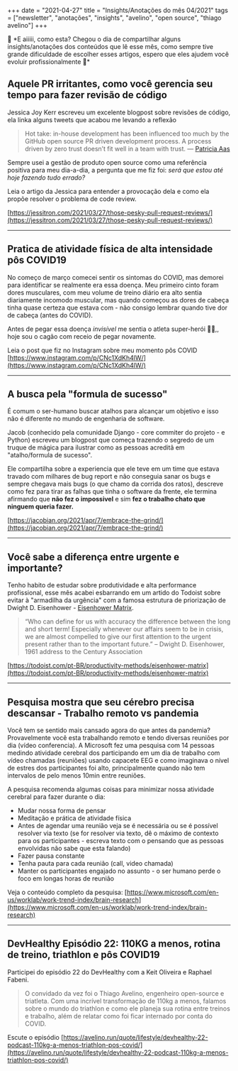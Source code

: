 +++
date = "2021-04-27"
title = "Insights/Anotações do mês 04/2021"
tags = ["newsletter", "anotações", "insights", "avelino", "open source", "thiago avelino"]
+++

<aside>
📌 *E aiiiii, como esta? Chegou o dia de compartilhar alguns insights/anotações dos conteúdos que lê esse mês, como sempre tive grande dificuldade de escolher esses artigos, espero que eles ajudem você evoluir profissionalmente 🚀*
</aside>

## Aquele PR irritantes, como você gerencia seu tempo para fazer revisão de código

Jessica Joy Kerr escreveu um excelente blogpost sobre revisões de código, ela linka alguns tweets que acabou me levando a reflexão

> Hot take: in-house development has been influenced too much by the GitHub open source PR driven development process. A process driven by zero trust doesn’t fit well in a team with trust.
— [Patricia Aas](https://twitter.com/pati_gallardo/status/1373343835330383878)
>

Sempre usei a gestão de produto open source como uma referência positiva para meu dia-a-dia, a pergunta que me fiz foi: *será que estou até hoje fazendo tudo errado?*

Leia o artigo da Jessica para entender a provocação dela e como ela propõe resolver o problema de code review.

[https://jessitron.com/2021/03/27/those-pesky-pull-request-reviews/](https://jessitron.com/2021/03/27/those-pesky-pull-request-reviews/)

---

## Pratica de atividade física de alta intensidade pôs COVID19

No começo de março comecei sentir os sintomas do COVID, mas demorei para identificar se realmente era essa doença. Meu primeiro cinto foram dores musculares, com meu volume de treino diário era alto sentia diariamente incomodo muscular, mas quando começou as dores de cabeça tinha quase certeza que estava com - não consigo lembrar quando tive dor de cabeça (antes do COVID).

Antes de pegar essa doença *invisível* me sentia o atleta super-herói 🦸‍♂️,, hoje sou o cagão com receio de pegar novamente.

Leia o post que fiz no Instagram sobre meu momento pôs COVID [https://www.instagram.com/p/CNc1XdKh4lW/](https://www.instagram.com/p/CNc1XdKh4lW/)

---

## A busca pela "formula de sucesso"

É comum o ser-humano buscar atalhos para alcançar um objetivo e isso não é diferente no mundo de engenharia de software.

Jacob (conhecido pela comunidade Django - core commiter do projeto - e Python) escreveu um blogpost que começa trazendo o segredo de um truque de mágica para ilustrar como as pessoas acreditã em "atalho/formula de sucesso".

Ele compartilha sobre a experiencia que ele teve em um time que estava travado com milhares de bug report e não conseguia sanar os bugs e sempre chegava mais bugs (o que chamo da corrida dos ratos), descreve como fez para tirar as falhas que tinha o software da frente, ele termina afirmando que **não fez o impossivel** e sim **fez o trabalho chato que ninguem queria fazer.**

[https://jacobian.org/2021/apr/7/embrace-the-grind/](https://jacobian.org/2021/apr/7/embrace-the-grind/)

---

## Você sabe a diferença entre urgente e importante?

Tenho habito de estudar sobre produtividade e alta performance profissional, esse mês acabei esbarrando em um artido do Todoist sobre evitar à "armadilha da urgência" com a famosa estrutura de priorização de Dwight D. Eisenhower - [Eisenhower Matrix](https://www.eisenhower.me/eisenhower-matrix/).

> “Who can define for us with accuracy the difference between the long and short term! Especially whenever our affairs seem to be in crisis, we are almost compelled to give our first attention to the urgent present rather than to the important future.”
– Dwight D. Eisenhower, 1961 address to the Century Association
>

[https://todoist.com/pt-BR/productivity-methods/eisenhower-matrix](https://todoist.com/pt-BR/productivity-methods/eisenhower-matrix)

---

## Pesquisa mostra que seu cérebro precisa descansar - Trabalho remoto vs pandemia

Você tem se sentido mais cansado agora do que antes da pandemia? Provavelmente você esta trabalhando remoto e tendo diversas reuniões por dia (vídeo conferencia). A Microsoft fez uma pesquisa com 14 pessoas medindo atividade cerebral dos participando em um dia de trabalho com vídeo chamadas (reuniões) usando capacete EEG e como imaginava o nível de estres dos participantes foi alto, principalmente quando não tem intervalos de pelo menos 10min entre reuniões.

A pesquisa recomenda algumas coisas para minimizar nossa atividade cerebral para fazer durante o dia:

- Mudar nossa forma de pensar
- Meditação e prática de atividade física
- Antes de agendar uma reunião veja se é necessária ou se é possível resolver via texto (se for resolver via texto, dê o máximo de contexto para os participantes - escreva texto com o pensando que as pessoas envolvidas não sabe que esta falando)
- Fazer pausa constante
- Tenha pauta para cada reunião (call, video chamada)
- Manter os participantes engajado no assunto - o ser humano perde o foco em longas horas de reunião

Veja o conteúdo completo da pesquisa: [https://www.microsoft.com/en-us/worklab/work-trend-index/brain-research](https://www.microsoft.com/en-us/worklab/work-trend-index/brain-research)

---

## DevHealthy Episódio 22: 110KG a menos, rotina de treino, triathlon e pôs COVID19

Participei do episódio 22 do DevHealthy com a Keit Oliveira e Raphael Fabeni.

> O convidado da vez foi o Thiago Avelino, engenheiro open-source e triatleta. Com uma incrível transformação de 110kg a menos, falamos sobre o mundo do triathlon e como ele planeja sua rotina entre treinos e trabalho, além de relatar como foi ficar internado por conta do COVID.
>

Escute o episódio [https://avelino.run/quote/lifestyle/devhealthy-22-podcast-110kg-a-menos-triathlon-pos-covid/](https://avelino.run/quote/lifestyle/devhealthy-22-podcast-110kg-a-menos-triathlon-pos-covid/)
